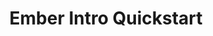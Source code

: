 ---
layout: workshop
title: Ember Intro Quickstart
permalink: "/workshops/2016-12-18-ember-intro-quickstart"
category: Front End Development
description: |-
  In this abbreviated intro course, you'll get a taste for what the Ember.js framework has to offer. We'll focus on two of the most important aspects of building a single page app: **routing and components**.

  By the end of this course, you'll have a sense for what Ember offers, and will understand how it compares & contrasts with React and Angular 2.
image: "/images/workshops/2016-12-18-ember-intro-quickstart.png"
stages:
- title: Ember Quickstart
  description: A quick introduction to Ember.js, with a focus on **Routing** and **Components**
  duration: 465
  agenda_items:
  - title: Philosophy of Ember
    description: Ember aims to be a complete and holistic solution to building complex
      single-page web applications. We'll discuss the advantages and challenges of
      working within Ember's opinionated and convention-oriented ecosystem, point
      out where Ember aligns with web standards, and enumerate some of the most recent
      features that have been added to the framework over the past year.
    item_type: lecture
    start_time: '9:00'
    duration: 20
  - title: Creating an App
    description: We'll go through the quick and easy process of creating an ember
      app with the official build tool, **ember-cli**, and look at the code that's
      generated for us automatically.
    item_type: lecture
    start_time: '9:20'
    duration: 20
  - title: Templates & Simple Helpers
    description: If we start to add content to our project's `application.hbs` file,
      we can see that **Handlebars templates** are really just a superset of HTML.
      By combining data binding with **Handlebars helpers** it's easy to see how much
      power there is in the framework's **declarative templating features**.
    item_type: lecture
    start_time: '9:40'
    duration: 30
  - title: 'Exercise: Build a Handlebars Helper'
    description: Simple handlebars helpers are often just a thin wrapper on top of
      a **pure JavaScript function**. We'll build a helper of our own, using both
      **positional and named arguments**, and use it in our **Handlebars templates**.
    item_type: exercise
    start_time: '10:10'
    duration: 20
  - title: Components & Actions
    description: Components, or an analogous concept, are at the center of every popular
      single-page application framework. By encapsulating **layout structure (HTML),
      style (CSS) and behavior (JS)** as re-usable building blocks, we free ourselves
      from having to focus on large and small-scale development simultaneously. We'll
      cover the most fundamental aspects of **Ember's component model**, including
      **data binding, lifecycle hooks and actions**.
    item_type: lecture
    start_time: '10:30'
    duration: 45
  - title: 'Exercise: A Simple Component'
    description: 'We''ll build a simple component together: a custom textarea-like
      field with a built-in [markdown](https://en.wikipedia.org/wiki/Markdown) preview
      feature, using action and data binding, '
    item_type: exercise
    start_time: '11:15'
    duration: 20
  - title: Computed Properties
    description: |-
      Computed properties are cached, lazily-evaluated values, which are very often derived from other values. We'll take a quick peek at Ember's internal implementation for computed properties, and build a few different examples together.

      Finally, we'll explore the concept of **computed property macros** -- functions that return a computed property -- which provide an easily testable, reusable and parameterized calculation.
    item_type: lecture
    start_time: '11:35'
    duration: 25
  - title: 'Exercise: Image with Caption Component'
    description: We'll use the **Handlebars helpers** that we made earlier, in the
      context of a slightly more complicated Ember component. This will require use
      of **computed properties** as well, in order to handle some "empty" cases (where
      the component is not given an important value) gracefully.
    item_type: exercise
    start_time: '12:00'
    duration: 20
  - title: Lunch
    description: Break for Lunch
    item_type: break
    start_time: '12:20'
    duration: 60
  - title: Routing
    description: "So far our app isn't very interesting, because it's just a single
      view. Single-Page App routing allows us to create a multi-page, URL-driven experience,
      without true page load. We'll discuss an effective mental model for **routes
      as a hierarchy** and **the router as a finite-state machine** in order to understand
      how a given URL results in a particular set of templates being shown on the
      screen. \n\nWe'll also talk about the router's **promise-aware hooks**, which
      make it easy to instruct Ember to wait for an asynchronous process to complete
      before proceeding to render something on the screen."
    item_type: lecture
    start_time: '13:20'
    duration: 40
  - title: 'Exercise: A Route Hierarchy & Top-Level Templates'
    description: |-
      We'll build a simple routing structure, including a **master-detail layout** to touch on some important conceptual and technical key ideas that pertain to Ember's routing layer. This exercise will include
      * Child views rendered in a parent's outlet
      * queryParams
      * Transitions between different routes, and within the same route (just changing data)
    item_type: exercise
    start_time: '14:00'
    duration: 30
  - title: 'Exercise: Out with the Fixture Data'
    description: 'So far, our app has been using fixture data, and this exercise is
      all about replacing that with data retrieved from an API. Use either ajax, fetch
      or ember-data to retrieve real blog posts and comments from our workshop API. '
    item_type: exercise
    start_time: '14:30'
    duration: 30
  - title: Retrieving & Managing Data
    description: |-
      Connecting to real data from an API is something nearly all apps need to worry about, and we'll tackle this concept in three ways.
      * First, we'll use **ajax in a promise-aware router hook** to prove that eventual values (Promises) are handled just as easy as immediate values
      * Next, we'll alter our approach to make it server-side rendering friendly, and use a `fetch` polyfill that'll work equally well in Node.js and in the browser
      * Finally, we'll move away from making explicit requests in our routes, to using **ember-data**, the official emberjs persistence library
    item_type: lecture
    start_time: '15:00'
    duration: 30
  - title: Managing Concurrency
    description: |-
      It's great that we're using a REST API now, but we've exposed ourselves to a new type of complexity: concurrency. Because we can't know for sure when something asynchronous will complete, we have to handle response logic gracefully.

      We'll take a look at an ember addon called `ember-concurrency` and leverage the power of **ES7 Generator Functions** to ensure that asynchronous processes are abandoned when appropriate.
    item_type: lecture
    start_time: '15:30'
    duration: 30
  - title: 'Exercise: Saving Comments'
    description: We've got a comment-creation API already stubbed out in our blog
      app example project, and now we're going to add in a feature that lets us create
      and persist comments to our API. Although at least one component needs to know
      about the status of this asynchronous operation, we can't rely on it being on
      the screen for the operation's entire duration. We'll use `ember-concurrency`
      to handle this gracefully, and to implement other common-sense features such
      as preventing double-submits, or modification of in-flight records.
    item_type: exercise
    start_time: '16:00'
    duration: 30
  - title: Wrap Up
    description: We've covered a lot today, so we'll end the day with a recap of how
      far we've been able to come in just a few short hours.
    item_type: lecture
    start_time: '16:30'
    duration: 15
---